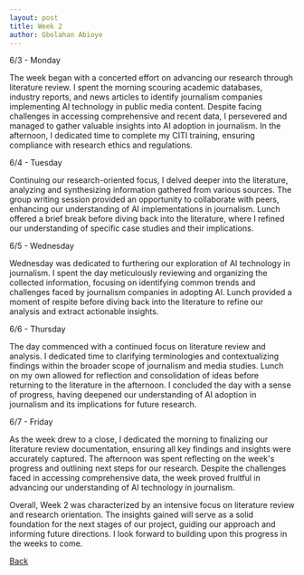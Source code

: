 ```yaml
---
layout: post
title: Week 2
author: Gbolahan Abioye
---
```


6/3 - Monday

The week began with a concerted effort on advancing our research through literature review. I spent the morning scouring academic databases, industry reports, and news articles to identify journalism companies implementing AI technology in public media content. Despite facing challenges in accessing comprehensive and recent data, I persevered and managed to gather valuable insights into AI adoption in journalism. In the afternoon, I dedicated time to complete my CITI training, ensuring compliance with research ethics and regulations.

6/4 - Tuesday

Continuing our research-oriented focus, I delved deeper into the literature, analyzing and synthesizing information gathered from various sources. The group writing session provided an opportunity to collaborate with peers, enhancing our understanding of AI implementations in journalism. Lunch offered a brief break before diving back into the literature, where I refined our understanding of specific case studies and their implications.

6/5 - Wednesday

Wednesday was dedicated to furthering our exploration of AI technology in journalism. I spent the day meticulously reviewing and organizing the collected information, focusing on identifying common trends and challenges faced by journalism companies in adopting AI. Lunch provided a moment of respite before diving back into the literature to refine our analysis and extract actionable insights.

6/6 - Thursday

The day commenced with a continued focus on literature review and analysis. I dedicated time to clarifying terminologies and contextualizing findings within the broader scope of journalism and media studies. Lunch on my own allowed for reflection and consolidation of ideas before returning to the literature in the afternoon. I concluded the day with a sense of progress, having deepened our understanding of AI adoption in journalism and its implications for future research.

6/7 - Friday

As the week drew to a close, I dedicated the morning to finalizing our literature review documentation, ensuring all key findings and insights were accurately captured. The afternoon was spent reflecting on the week's progress and outlining next steps for our research. Despite the challenges faced in accessing comprehensive data, the week proved fruitful in advancing our understanding of AI technology in journalism.

Overall, Week 2 was characterized by an intensive focus on literature review and research orientation. The insights gained will serve as a solid foundation for the next stages of our project, guiding our approach and informing future directions. I look forward to building upon this progress in the weeks to come.

[Back](./)
